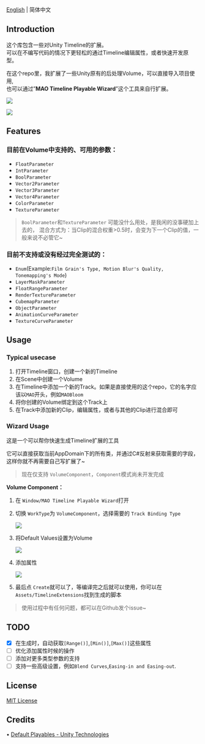 ﻿[English](README.md) | 简体中文

## Introduction

这个库包含一些对Unity Timeline的扩展。<br>
可以在不编写代码的情况下更轻松的通过Timeline编辑属性，或者快速开发原型。

在这个repo里，我扩展了一些Unity原有的后处理Volume，可以直接导入项目使用,<br>
也可以通过”**MAO Timeline Playable Wizard**”这个工具来自行扩展。

![](https://pic.youngmoe.com/1668615367_202211170016670/63750cc7f183a.png)

![](https://pic.youngmoe.com/1668615451_202211170017539/63750d1b6791c.png)

## Features

### 目前在Volume中支持的、可用的参数：

- `FloatParameter`
- `IntParameter`
- `BoolParameter`
- `Vector2Parameter`
- `Vector3Parameter`
- `Vector4Parameter`
- `ColorParameter`
- `TextureParameter`

> `BoolParameter`和`TextureParameter` 可能没什么用处，是我闲的没事硬加上去的，
> 混合方式为：当Clip的混合权重>0.5时，会变为下一个Clip的值，一般来说不必管它~

### 目前不支持或没有经过完全测试的：

- `Enum`(Example:`Film Grain's Type, Motion Blur's Quality, Tonemapping's Mode`)
- `LayerMaskParameter`
- `FloatRangeParameter`
- `RenderTextureParameter`
- `CubemapParameter`
- `ObjectParameter`
- `AnimationCurveParameter`
- `TextureCurveParameter`

## Usage

### Typical usecase

1. 打开Timeline窗口，创建一个新的Timeline
2. 在Scene中创建一个Volume
3. 在Timeline中添加一个新的Track。如果是直接使用的这个repo，它的名字应该以`MAO`开头，例如`MAOBloom`
4. 将你创建的Volume绑定到这个Track上
5. 在Track中添加新的Clip，编辑属性，或者与其他的Clip进行混合即可

### Wizard Usage

这是一个可以帮你快速生成Timeline扩展的工具

它可以直接获取当前AppDomain下的所有类，并通过C#反射来获取需要的字段，这样你就不再需要自己写扩展了~

> 现在仅支持 `VolumeComponent`，`Component`模式尚未开发完成
>

**Volume Component：**

1. 在 `Window/MAO Timeline Playable Wizard`打开
2. 切换 `WorkType`为 `VolumeComponent`，选择需要的 `Track Binding Type`

   ![](https://pic.youngmoe.com/1668613341_202211162342576/637504dd561ec.png)

3. 将Default Values设置为Volume

   ![](https://pic.youngmoe.com/1668614619_202211170003969/637509dbbd789.png)

4. 添加属性

   ![](https://pic.youngmoe.com/1668613472_202211162344770/63750560bcd75.png)

5. 最后点 `Create`就可以了，等编译完之后就可以使用，你可以在 `Assets/TimelineExtensions`找到生成的脚本

> 使用过程中有任何问题，都可以在Github发个issue~
>

## TODO

- [x]  在生成时，自动获取`[Range()]`,`[Min()]`,`[Max()]`这些属性
- [ ]  优化添加属性时候的操作
- [ ]  添加对更多类型参数的支持
- [ ]  支持一些高级设置，例如`Blend Curves`,`Easing-in and Easing-out`.

## License

[MIT License](https://github.com/ShiinaRinne/TimelineExtensions/blob/master/LICENSE)

## Credits

• [Default Playables - Unity Technologies](https://assetstore.unity.com/packages/essentials/default-playables-95266)


[//]: # (## 彩蛋)

[//]: # (我不是在给爱莉生日做视频吗！为什么最后做了这个东西出来！我的爱莉呢！！！)